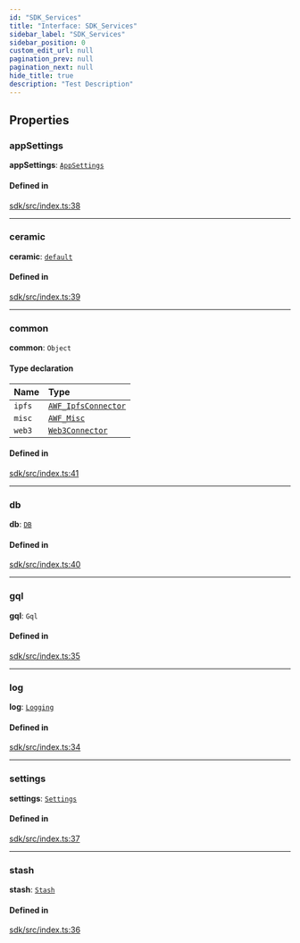 ```yaml
---
id: "SDK_Services"
title: "Interface: SDK_Services"
sidebar_label: "SDK_Services"
sidebar_position: 0
custom_edit_url: null
pagination_prev: null
pagination_next: null
hide_title: true
description: "Test Description"
---
```


## Properties

### appSettings

 **appSettings**: [`AppSettings`](../classes/sdk.AppSettings.md)

#### Defined in

[sdk/src/index.ts:38](https://github.com/AKASHAorg/akasha-core/blob/6ca157f7/libs/sdk/src/index.ts#L38)

___

### ceramic

 **ceramic**: [`default`](../classes/sdk.default.md)

#### Defined in

[sdk/src/index.ts:39](https://github.com/AKASHAorg/akasha-core/blob/6ca157f7/libs/sdk/src/index.ts#L39)

___

### common

 **common**: `Object`

#### Type declaration

| Name | Type |
| :------ | :------ |
| `ipfs` | [`AWF_IpfsConnector`](../classes/sdk.AWF_IpfsConnector.md) |
| `misc` | [`AWF_Misc`](../classes/sdk.AWF_Misc.md) |
| `web3` | [`Web3Connector`](../classes/sdk.Web3Connector.md) |

#### Defined in

[sdk/src/index.ts:41](https://github.com/AKASHAorg/akasha-core/blob/6ca157f7/libs/sdk/src/index.ts#L41)

___

### db

 **db**: [`DB`](../classes/sdk.DB.md)

#### Defined in

[sdk/src/index.ts:40](https://github.com/AKASHAorg/akasha-core/blob/6ca157f7/libs/sdk/src/index.ts#L40)

___

### gql

 **gql**: `Gql`

#### Defined in

[sdk/src/index.ts:35](https://github.com/AKASHAorg/akasha-core/blob/6ca157f7/libs/sdk/src/index.ts#L35)

___

### log

 **log**: [`Logging`](../classes/sdk.Logging.md)

#### Defined in

[sdk/src/index.ts:34](https://github.com/AKASHAorg/akasha-core/blob/6ca157f7/libs/sdk/src/index.ts#L34)

___

### settings

 **settings**: [`Settings`](../classes/sdk.Settings.md)

#### Defined in

[sdk/src/index.ts:37](https://github.com/AKASHAorg/akasha-core/blob/6ca157f7/libs/sdk/src/index.ts#L37)

___

### stash

 **stash**: [`Stash`](../classes/sdk.Stash.md)

#### Defined in

[sdk/src/index.ts:36](https://github.com/AKASHAorg/akasha-core/blob/6ca157f7/libs/sdk/src/index.ts#L36)
